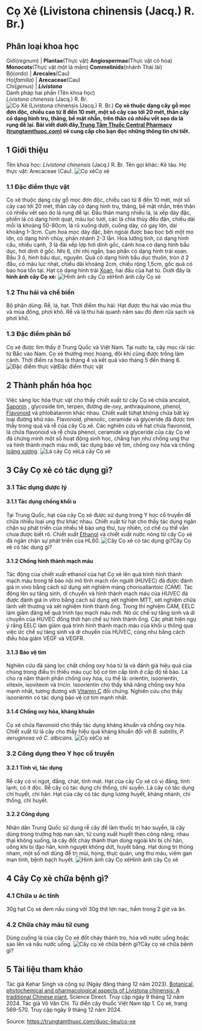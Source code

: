 # Cọ Xẻ (Livistona chinensis (Jacq.) R. Br.)

Phân loại khoa học  
---  
Giới(_regnum_) |  **Plantae**(Thực vật) **Angiospermae**(Thực vật có hoa) **Monocots**(Thực vật một lá mầm) **Commelinids**(nhánh Thài lài)  
Bộ(_ordo_) | **Arecales**(Cau)  
Họ(_familia_) | **Arecaceae**(Cau)  
Chi(_genus_) | **_Livistona_**  
Danh pháp hai phần (Tên khoa học)  
_Livistona chinensis_ (Jacq.) R. Br.  
![Cọ Xẻ \(Livistona chinensis \(Jacq.\) R. Br.\)](https://trungtamthuoc.com/images/others/co-xe-7-7432.jpg)
**Cọ xẻ thuộc dạng cây gỗ mọc đơn độc, chiều cao từ 8 đến 10 mét, một số cây cao tới 20 mét, thân cây có dạng hình trụ, thăng, bề mặt nhẵn, trên thân có nhiều vết sẹo do lá rụng để lại. Bài viết dưới đây,[Trung Tâm Thuốc Central Pharmacy](https://trungtamthuoc.com/ "Trung Tâm Thuốc Central Pharmacy") ([trungtamthuoc.com](https://trungtamthuoc.com/ "trungtamthuoc.com")) sẽ cung cấp cho bạn đọc những thông tin chi tiết.**
##  1 Giới thiệu
Tên khoa học: _Livistona chinensis_ (Jacq.) R. Br.
Tên gọi khác: Kè tàu.
Họ thực vật: Arecaceae (Cau).
![Cọ xẻ](https://trungtamthuoc.com/images/item/co-xe.jpg)Cọ xẻ
### 1.1 Đặc điểm thực vật
Cọ xẻ thuộc dạng cây gỗ mọc đơn độc, chiều cao từ 8 đến 10 mét, một số cây cao tới 20 mét, thân cây có dạng hình trụ, thăng, bề mặt nhẵn, trên thân có nhiều vết sẹo do lá rụng để lại.
Đầu thân mang nhiều lá, lá xếp dày đặc, phiến lá có dạng hình quạt, màu lục tươi, các lá chia thùy đều đặn, chiều dài mỗi lá khoảng 50-80cm, lá rũ xuống dưới, cuống dày, có gay lớn, dài khoảng 1-3cm.
Cụm hoa mọc dày đặc, bên ngoài được bao bọc bởi một mo lớn, có dạng hình chùy, phân nhánh 2-3 lần. Hoa lưỡng tính, có dạng hình cầu, nhiều cạnh, 3 lá đài xếp lợp hơi dính gốc, cánh hoa có dạng hình bầu dục, hơi dính ở gốc. Nhị 6, chỉ nhị ngắn, bao phấn có dạng hình trái xoan.
Bầu 3 ô, hình bầu dục, nguyên.
Quả có dạng hình bầu dục thuôn, tròn ở 2 đầu, có màu lục nhạt, chiều dài khoảng 2cm, chiều rộng 1,5cm, gốc quả có bao hoa tồn tại.
Hạt có dạng hình trái [Xoan](https://trungtamthuoc.com/duoc-lieu/cay-xoan "Xoan"), hai đầu của hạt tù.
Dưới đây là **hình ảnh cây Cọ xẻ:**
![Hình ảnh cây Cọ xẻ](https://trungtamthuoc.com/images/item/co-xe-0.jpg)Hình ảnh cây Cọ xẻ
### 1.2 Thu hái và chế biến
Bộ phận dùng: Rễ, lá, hạt.
Thời điểm thu hái: Hạt được thu hái vào mùa thu và mùa đông, phơi khô. Rễ và lá thu hái quanh năm sau đó đem rửa sạch và phơi khô.
### 1.3 Đặc điểm phân bố
Cọ xẻ được tìm thấy ở Trung Quốc và Việt Nam. Tại nước ta, cây mọc rải rác từ Bắc vào Nam. Cọ xẻ thường mọc hoang, đôi khi cũng được trồng làm cảnh.
Thời điểm ra hoa là tháng 4 và kết quả vào tháng 5 đến tháng 6.
![Đặc điểm thực vật](https://trungtamthuoc.com/images/item/co-xe-1.jpg)Đặc điểm thực vật
##  2 Thành phần hóa học
Việc sàng lọc hóa thực vật cho thấy chiết xuất từ ​​cây Cọ xẻ chứa ancaloit, [Saponin](https://trungtamthuoc.com/hoat-chat/saponin "Saponin") , glycoside tim, terpen, đường de-oxy, anthraquinone, phenol, [Flavonoid](https://trungtamthuoc.com/hoat-chat/flavonoid "Flavonoid") và phlobatannin khác nhau.
Chiết xuất từ ​​hạt không chứa bất kỳ loại đường khử nào.
Flavonoid, phenolic, ceramide và glyceride đã được tìm thấy trong quả và rễ của cây Cọ xẻ. Các nghiên cứu về hạt chứa flavonoid, lá chứa flavonoid và rễ chứa phenol, ceramide và glyceride của cây Cọ xẻ đã chứng minh một số hoạt động sinh học, chẳng hạn như chống ung thư và hình thành mạch máu mới, tác dụng bảo vệ tim, chống oxy hóa và chống [loãng xương](https://trungtamthuoc.com/bai-viet/trieu-chung-va-nguyen-nhan-gay-benh-loang-xuong "loãng xương").
![Lá cây Cọ xẻ](https://trungtamthuoc.com/images/item/co-xe-2.jpg)Lá cây Cọ xẻ
##  3 Cây Cọ xẻ có tác dụng gì?
### 3.1 Tác dụng dược lý
#### 3.1.1 Tác dụng chống khối u
Tại Trung Quốc, hạt của cây Cọ xẻ được sử dụng trong Y học cổ truyền để chữa nhiều loại ung thư khác nhau. Chiết xuất từ hạt cho thấy tác dụng ngăn chặn sự phát triển của nhiều tế bào ung thư, tuy nhiên, cơ chế cụ thể vẫn chưa được biết rõ.
Chiết xuất [Ethanol](https://trungtamthuoc.com/hoat-chat/ethanol "Ethanol") và chiết xuất nước nóng từ cây Cọ xẻ đã ngăn chặn sự phát triển của HL60.
![Cây Cọ xẻ có tác dụng gì?](https://trungtamthuoc.com/images/item/co-xe-3.jpg)Cây Cọ xẻ có tác dụng gì?
#### 3.1.2 Chống hình thành mạch máu
Tác động của chiết xuất ethanol của hạt Cọ xẻ lên quá trình hình thành mạch máu trong tế bào nội mô tĩnh mạch rốn người (HUVEC) đã được đánh giá in vivo bằng cách sử dụng xét nghiệm màng chorioallantoic (CAM). Tác động lên sự tăng sinh, di chuyển và hình thành mạch máu của HUVEC đã được đánh giá in vitro bằng cách sử dụng xét nghiệm MTT, xét nghiệm chữa lành vết thương và xét nghiệm hình thành ống. Trong thí nghiệm CAM, EELC làm giảm đáng kể quá trình tạo mạch máu mới. Nó ức chế sự tăng sinh và di chuyển của HUVEC đồng thời hạn chế sự hình thành ống. Các phát hiện ngụ ý rằng EELC làm giảm quá trình hình thành mạch máu của khối u thông qua việc ức chế sự tăng sinh và di chuyển của HUVEC, cũng như bằng cách điều hòa giảm VEGF và VEGFR.
#### 3.1.3 Bảo vệ tim
Nghiên cứu đã sàng lọc chất chống oxy hóa từ lá và đánh giá hiệu quả của chúng trong điều trị thiếu máu cục bộ cơ tim cấp tính ở cấp độ tế bào. Lá cho ra năm thành phần chống oxy hóa, cụ thể là: orientin, isoorientin, vitexin, isovitexin và tricin. Isoorientin cho thấy khả năng chống oxy hóa mạnh nhất, tương đương với [Vitamin C](https://trungtamthuoc.com/hoat-chat/vitamin-c "Vitamin C") đối chứng. Nghiên cứu cho thấy isoorientin có tác dụng bảo vệ cơ tim mạnh nhất.
#### 3.1.4 Chống oxy hóa, kháng khuẩn
Cọ xẻ chứa flavonoid cho thấy tác dụng kháng khuẩn và chống oxy hóa. Chiết xuất từ lá cây cho thấy hiệu quả kháng khuẩn đối với _B. subtilis, P. aeruginosa và C. albicans._
![Cọ xẻ](https://trungtamthuoc.com/images/item/co-xe-4.jpg)Cọ xẻ
### 3.2 Công dụng theo Y học cổ truyền
#### 3.2.1 Tính vị, tác dụng
Rễ cây có vị ngọt, đắng, chát, tính mát.
Hạt của cây Cọ xẻ có vị đắng, tính lạnh, có ít độc.
Rễ cây có tác dụng chỉ thống, chỉ suyễn.
Lá cây có tác dụng chỉ huyết, chỉ hãn.
Hạt của cây có tác dụng lương huyết, kháng nhanh, chỉ thống, chỉ huyết.
#### 3.2.2 Công dụng
Nhân dân Trung Quốc sử dụng rễ cây để làm thuốc trị háo suyễn, lá cây dùng trong trường hợp nan sản, tử cung xuất huyết theo công năng, nhau thai không xuống, lá cây đốt cháy thành than dùng ngoài khi bị chỉ hãn, uống khi bị đạo hãn, kinh nguyệt không dứt, huyết băng. Hạt dùng trị thũng nham, một số nơi dùng để trị mũi, họng, thực quản, ung thư máu, viêm gan mạn tính, bệnh bạch huyết.
![Hình ảnh cây Cọ xẻ](https://trungtamthuoc.com/images/item/co-xe-5.jpg)Hình ảnh cây Cọ xẻ
##  4 Cây Cọ xẻ chữa bệnh gì?
### 4.1 Chữa u ác tính
30g hạt Cọ xẻ đem nấu cùng với 30g thịt lợn nạc, hầm trong 2 giờ và ăn.
### 4.2 Chữa chảy máu tử cung
Dùng cuống lá của cây Cọ xẻ đốt cháy thành tro, hòa với nước uống hoặc sao lên và nấu nước uống.
![Cây cọ xẻ chữa bệnh gì?](https://trungtamthuoc.com/images/item/co-xe-6.jpg)Cây cọ xẻ chữa bệnh gì?
##  5 Tài liệu tham khảo
Tác giả Kehar Singh và cộng sự (Ngày đăng tháng 12 năm 2023). [Botanical, phytochemical and pharmacological aspects of Livistona chinensis: A traditional Chinese plant](https://www.sciencedirect.com/science/article/pii/S2667142523000878), Science Direct. Truy cập ngày 9 tháng 12 năm 2024.
Tác giả Võ Văn Chi. Từ điển cây thuốc Việt Nam tập 1. Cọ xẻ, trang 569-570. Truy cập ngày 9 tháng 12 năm 2024.


Source: https://trungtamthuoc.com/duoc-lieu/co-xe